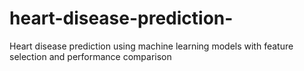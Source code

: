 # heart-disease-prediction-
Heart disease prediction using machine learning models with feature selection and performance comparison
